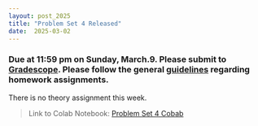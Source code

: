 ```yaml
---
layout: post_2025
title: "Problem Set 4 Released"
date:  2025-03-02
---
```


### Due at 11:59 pm on Sunday, March.9. Please submit to [Gradescope](https://www.gradescope.com/courses/967007). Please follow the general [guidelines](https://cos485.github.io/2025/01/27/homework-guidelines.html) regarding homework assignments.

There is no theory assignment this week.

> Link to Colab Notebook: [Problem Set 4 Cobab](https://colab.research.google.com/drive/1ybI7D-DH9vxaw6SASI6xHdVd92_A4svr)